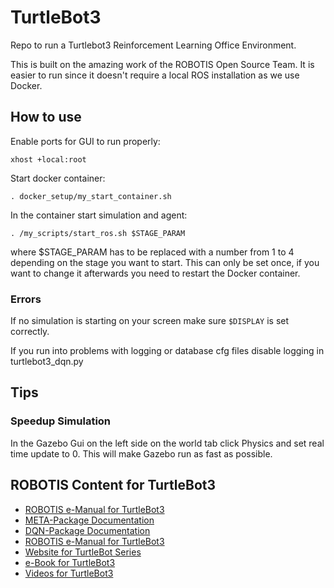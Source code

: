 # TurtleBot3

Repo to run a Turtlebot3 Reinforcement Learning Office Environment.

This is built on the amazing work of the ROBOTIS Open Source Team. It is easier 
to run since it doesn't require a local ROS installation as we use Docker.

## How to use
Enable ports for GUI to run properly:

`xhost +local:root`


Start docker container:

`. docker_setup/my_start_container.sh`

In the container start simulation and agent:

`. /my_scripts/start_ros.sh $STAGE_PARAM`

where $STAGE_PARAM has to be replaced with a number from 1 to 4 depending on
the stage you want to start. This can only be set once, if you want to change it
afterwards you need to restart the Docker container.

### Errors
If no simulation is starting on your screen make sure `$DISPLAY` is set correctly.

If you run into problems with logging or database cfg files disable logging in
turtlebot3_dqn.py

## Tips 
### Speedup Simulation

In the Gazebo Gui on the left side on the world tab click Physics and set real time update to 0.
This will make Gazebo run as fast as possible.

## ROBOTIS Content for TurtleBot3
- [ROBOTIS e-Manual for TurtleBot3](http://turtlebot3.robotis.com/)
- [META-Package Documentation](http://wiki.ros.org/turtlebot3_machine_learning)
- [DQN-Package Documentation](http://wiki.ros.org/turtlebot3_dqn)
- [ROBOTIS e-Manual for TurtleBot3](http://turtlebot3.robotis.com/)
- [Website for TurtleBot Series](http://www.turtlebot.com/)
- [e-Book for TurtleBot3](https://community.robotsource.org/t/download-the-ros-robot-programming-book-for-free/51/)
- [Videos for TurtleBot3](https://www.youtube.com/playlist?list=PLRG6WP3c31_XI3wlvHlx2Mp8BYqgqDURU)
